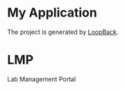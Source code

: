 # My Application

The project is generated by [LoopBack](http://loopback.io).
# LMP
Lab Management Portal
